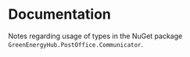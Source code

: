 # Documentation
Notes regarding usage of types in the NuGet package `GreenEnergyHub.PostOffice.Communicator`. 

